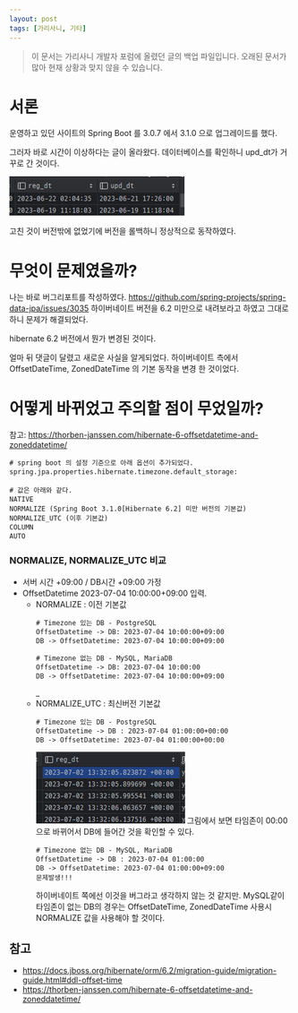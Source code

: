 ```yaml
---
layout: post
tags: [가리사니, 기타]
---
```


> 이 문서는 가리사니 개발자 포럼에 올렸던 글의 백업 파일입니다.
오래된 문서가 많아 현재 상황과 맞지 않을 수 있습니다.

# 서론

운영하고 있던 사이트의 Spring Boot 를  3.0.7 에서 3.1.0 으로 업그레이드를 했다.

그러자 바로 시간이 이상하다는 글이 올라왔다.
데이터베이스를 확인하니 upd_dt가 거꾸로 간 것이다.

![설명](/file/forum/0eb617bc-8eb7-4f38-bb8a-e2b617eb488b.png)

고친 것이 버전밖에 없었기에 버전을 롤백하니 정상적으로 동작하였다.

# 무엇이 문제였을까?
나는 바로 버그리포트를 작성하였다.
https://github.com/spring-projects/spring-data-jpa/issues/3035
하이버네이트 버전을 6.2 미만으로 내려보라고 하였고 그대로 하니 문제가 해결되었다.

hibernate 6.2 버전에서 뭔가 변경된 것이다.

얼마 뒤 댓글이 달렸고 새로운 사실을 알게되었다.
하이버네이트 측에서 OffsetDateTime, ZonedDateTime 의 기본 동작을 변경 한 것이었다.


# 어떻게 바뀌었고 주의할 점이 무었일까?

참고: https://thorben-janssen.com/hibernate-6-offsetdatetime-and-zoneddatetime/
```
# spring boot 의 설정 기준으로 아래 옵션이 추가되었다.
spring.jpa.properties.hibernate.timezone.default_storage: 

# 값은 아래와 같다.
NATIVE
NORMALIZE (Spring Boot 3.1.0[Hibernate 6.2] 미만 버전의 기본값)
NORMALIZE_UTC (이후 기본값)
COLUMN
AUTO
```

### NORMALIZE, NORMALIZE_UTC 비교
- 서버 시간 +09:00 / DB시간 +09:00 가정
- OffsetDatetime 2023-07-04 10:00:00+09:00 입력.
    - NORMALIZE : 이전 기본값
        ```
        # Timezone 있는 DB - PostgreSQL
        OffsetDatetime -> DB: 2023-07-04 10:00:00+09:00 
        DB -> OffsetDatetime: 2023-07-04 10:00:00+09:00
        ```
        ```
        # Timezone 없는 DB - MySQL, MariaDB
        OffsetDatetime -> DB: 2023-07-04 10:00:00
        DB -> OffsetDatetime: 2023-07-04 10:00:00+09:00
        ```
        _
    - NORMALIZE_UTC : 최신버전 기본값
        ```
        # Timezone 있는 DB - PostgreSQL
        OffsetDatetime -> DB : 2023-07-04 01:00:00+00:00 
        DB -> OffsetDatetime: 2023-07-04 01:00:00+00:00
        ```
        ![설명](/file/forum/8cf4b844-7c58-4b6f-995e-d0765fa2c8cd.png)
        그림에서 보면 타임존이 00:00 으로 바뀌어서 DB에 들어간 것을 확인할 수 있다.
        ```
        # Timezone 없는 DB - MySQL, MariaDB
        OffsetDatetime -> DB : 2023-07-04 01:00:00
        DB -> OffsetDatetime: 2023-07-04 01:00:00+09:00
        문제발생!!!
        ```
        하이버네이트 쪽에선 이것을 버그라고 생각하지 않는 것 같지만.
        MySQL같이 타임존이 없는 DB의 경우는 OffsetDateTime, ZonedDateTime 사용시 NORMALIZE 값을 사용해야 할 것이다.
        
        
## 참고
- https://docs.jboss.org/hibernate/orm/6.2/migration-guide/migration-guide.html#ddl-offset-time
- https://thorben-janssen.com/hibernate-6-offsetdatetime-and-zoneddatetime/